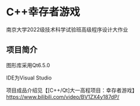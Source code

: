 # C++幸存者游戏
南京大学2022级技术科学试验班高级程序设计大作业
## 项目简介
图形库采用Qt6.5.0 

IDE为Visual Studio 

项目成品介绍见【[C++/Qt]大一高程项目：幸存者游戏】 https://www.bilibili.com/video/BV1ZX4y187dP/
